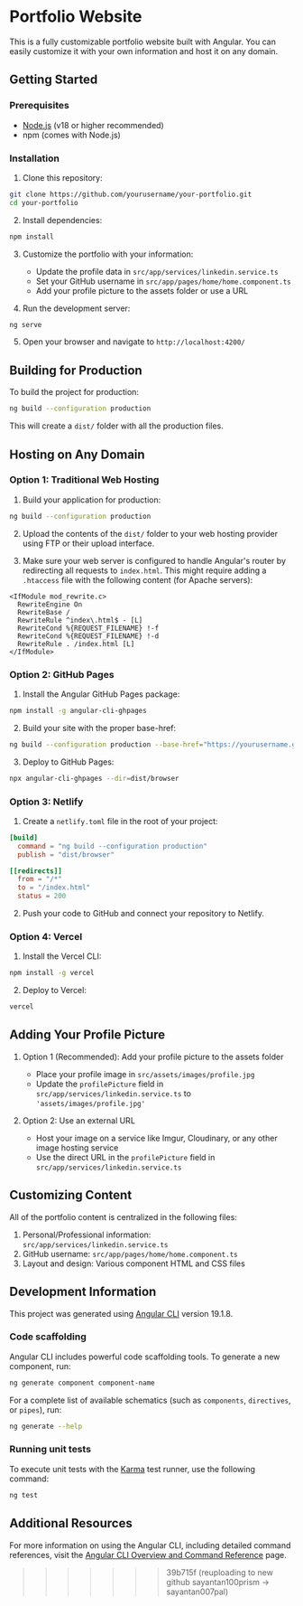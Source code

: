
# Portfolio Website

This is a fully customizable portfolio website built with Angular. You can easily customize it with your own information and host it on any domain.

## Getting Started

### Prerequisites

- [Node.js](https://nodejs.org/) (v18 or higher recommended)
- npm (comes with Node.js)

### Installation

1. Clone this repository:
```bash
git clone https://github.com/yourusername/your-portfolio.git
cd your-portfolio
```

2. Install dependencies:
```bash
npm install
```

3. Customize the portfolio with your information:
   - Update the profile data in `src/app/services/linkedin.service.ts`
   - Set your GitHub username in `src/app/pages/home/home.component.ts`
   - Add your profile picture to the assets folder or use a URL

4. Run the development server:
```bash
ng serve
```

5. Open your browser and navigate to `http://localhost:4200/`

## Building for Production

To build the project for production:

```bash
ng build --configuration production
```

This will create a `dist/` folder with all the production files.

## Hosting on Any Domain

### Option 1: Traditional Web Hosting

1. Build your application for production:
```bash
ng build --configuration production
```

2. Upload the contents of the `dist/` folder to your web hosting provider using FTP or their upload interface.

3. Make sure your web server is configured to handle Angular's router by redirecting all requests to `index.html`. This might require adding a `.htaccess` file with the following content (for Apache servers):

```
<IfModule mod_rewrite.c>
  RewriteEngine On
  RewriteBase /
  RewriteRule ^index\.html$ - [L]
  RewriteCond %{REQUEST_FILENAME} !-f
  RewriteCond %{REQUEST_FILENAME} !-d
  RewriteRule . /index.html [L]
</IfModule>
```

### Option 2: GitHub Pages

1. Install the Angular GitHub Pages package:
```bash
npm install -g angular-cli-ghpages
```

2. Build your site with the proper base-href:
```bash
ng build --configuration production --base-href="https://yourusername.github.io/your-repo-name/"
```

3. Deploy to GitHub Pages:
```bash
npx angular-cli-ghpages --dir=dist/browser
```

### Option 3: Netlify

1. Create a `netlify.toml` file in the root of your project:
```toml
[build]
  command = "ng build --configuration production"
  publish = "dist/browser"

[[redirects]]
  from = "/*"
  to = "/index.html"
  status = 200
```

2. Push your code to GitHub and connect your repository to Netlify.

### Option 4: Vercel

1. Install the Vercel CLI:
```bash
npm install -g vercel
```

2. Deploy to Vercel:
```bash
vercel
```

## Adding Your Profile Picture

1. Option 1 (Recommended): Add your profile picture to the assets folder
   - Place your profile image in `src/assets/images/profile.jpg`
   - Update the `profilePicture` field in `src/app/services/linkedin.service.ts` to `'assets/images/profile.jpg'`

2. Option 2: Use an external URL
   - Host your image on a service like Imgur, Cloudinary, or any other image hosting service
   - Use the direct URL in the `profilePicture` field in `src/app/services/linkedin.service.ts`

## Customizing Content

All of the portfolio content is centralized in the following files:

1. Personal/Professional information: `src/app/services/linkedin.service.ts`
2. GitHub username: `src/app/pages/home/home.component.ts`
3. Layout and design: Various component HTML and CSS files

## Development Information

This project was generated using [Angular CLI](https://github.com/angular/angular-cli) version 19.1.8.

### Code scaffolding

Angular CLI includes powerful code scaffolding tools. To generate a new component, run:

```bash
ng generate component component-name
```

For a complete list of available schematics (such as `components`, `directives`, or `pipes`), run:

```bash
ng generate --help
```

### Running unit tests

To execute unit tests with the [Karma](https://karma-runner.github.io) test runner, use the following command:

```bash
ng test
```

## Additional Resources

For more information on using the Angular CLI, including detailed command references, visit the [Angular CLI Overview and Command Reference](https://angular.dev/tools/cli) page.
>>>>>>> 39b715f (reuploading to new github sayantan100prism -> sayantan007pal)
